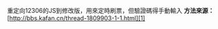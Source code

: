 重定向12306的JS到修改版，用來定時刷票，但驗證碼得手動輸入
**方法來源：** [http://bbs.kafan.cn/thread-1809903-1-1.html][1]


  [1]: http://bbs.kafan.cn/thread-1809903-1-1.html
